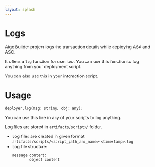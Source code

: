 ```yaml
---
layout: splash
---
```


# Logs

Algo Builder project logs the transaction details while deploying ASA and ASC.

It offers a `log` function for user too. You can use this function to log anything from your deployment script.

You can also use this in your interaction script.

# Usage

`deployer.log(msg: string, obj: any);`

You can use this line in any of your scripts to log anything.

Log files are stored in `artifacts/scripts/` folder.

* Log files are created in given format:  `artifacts/scripts/<script_path_and_name>-<timestamp>.log`
* Log file structure:
    ```
    message content:
            object content
    ```
